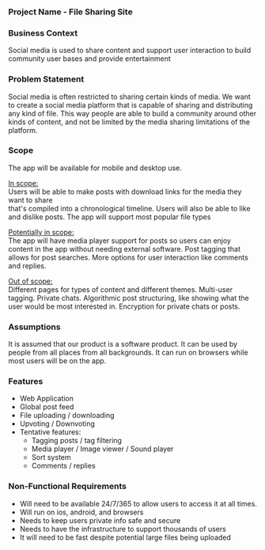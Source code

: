 ### Project Name - File Sharing Site

### Business Context
Social media is used to share content and support user interaction to build community user bases and provide entertainment

### Problem Statement
Social media is often restricted to sharing certain kinds of media. We want to create a social media platform that is capable of sharing and distributing any kind of file. This way people are able to build a community around other kinds of content, and not be limited by the media sharing limitations of the platform.

### Scope  
The app will be available for mobile and desktop use. 

<ins>In scope:</ins> \
Users will be able to make posts with download links for the media they want to share   
that's compiled into a chronological timeline. Users will also be able to like and dislike posts. The app will support most popular file types

<ins>Potentially in scope:</ins> \
The app will have media player support for posts so users can enjoy content in the app without needing external software. Post tagging that allows for post searches. More options for user interaction like comments and replies. 

<ins>Out of scope:</ins> \
Different pages for types of content and different themes. Multi-user tagging. Private chats. Algorithmic post structuring, like showing what the user would be most interested in. Encryption for private chats or posts. 

### Assumptions
It is assumed that our product is a software product. It can be used by people from all places from all backgrounds. It can run on browsers while most users will be on the app.

### Features

 - Web Application  
 - Global post feed  
 - File uploading / downloading  
 - Upvoting / Downvoting  
 - Tentative features:  
   - Tagging posts / tag filtering  
   - Media player / Image viewer / Sound player  
   - Sort system  
   - Comments / replies

### Non-Functional Requirements 

 - Will need to be available 24/7/365 to allow users to access it at all times.
 - Will run on ios, android, and browsers  
 - Needs to keep users private info safe and secure  
 - Needs to have the infrastructure to support thousands of users  
 - It will need to be fast despite potential large files being uploaded
